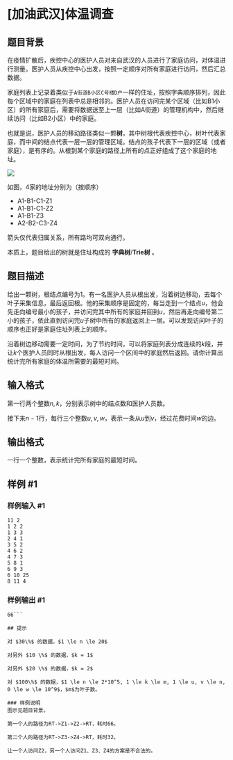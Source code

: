 # [加油武汉]体温调查

## 题目背景

在疫情扩散后，疾控中心的医护人员对来自武汉的人员进行了家庭访问，对体温进行测量。医护人员从疾控中心出发，按照一定顺序对所有家庭进行访问，然后汇总数据。 

家庭列表上记录着类似于`A街道B小区C号楼D户`一样的住址，按照字典顺序排列，因此每个区域中的家庭在列表中总是相邻的。医护人员在访问完某个区域（比如B1小区）的所有家庭后，需要将数据送至上一层（比如A街道）的管理机构中，然后继续访问（比如B2小区）中的家庭。

也就是说，医护人员的移动路径类似一颗**树**，其中树根代表疾控中心，树叶代表家庭，而中间的结点代表一层一层的管理区域。结点的孩子代表下一层的区域（或者家庭），是有序的。从根到某个家庭的路径上所有的点正好组成了这个家庭的地址。 

![](https://cdn.luogu.com.cn/upload/image_hosting/6zfh4ofj.png)

如图，4家的地址分别为（按顺序）
- A1-B1-C1-Z1
- A1-B1-C1-Z2
- A1-B1-Z3
- A2-B2-C3-Z4

箭头仅代表归属关系，所有路均可双向通行。

本质上，题目给出的树就是住址构成的 **字典树**/**Trie树** 。

## 题目描述

给出一颗树，根结点编号为$1$。有一名医护人员从根出发，沿着树边移动，去每个叶子采集信息，最后返回根。他的采集顺序是固定的，每当走到一个结点$u$，他会先走向编号最小的孩子，并访问完其中所有的家庭并回到$u$，然后再走向编号第二小的孩子，依此直到访问完$u$子树中所有的家庭返回上一层。可以发现访问叶子的顺序也正好是家庭住址列表上的顺序。

沿着树边移动需要一定时间，为了节约时间，可以将家庭列表分成连续的$k$段，并让$k$个医护人员同时从根出发，每人访问一个区间中的家庭然后返回。请你计算出统计完所有家庭的体温所需要的最短时间。

## 输入格式

第一行两个整数$n, k$，分别表示树中的结点数和医护人员数。

接下来$n-1$行，每行三个整数$u, v, w$，表示一条从$u$到$v$，经过花费时间$w$的边。

## 输出格式

一行一个整数，表示统计完所有家庭的最短时间。

## 样例 #1

### 样例输入 #1
```
11 2
1 2 2
1 3 3
2 4 1
3 5 2
4 6 2
4 7 3
5 8 1
6 9 3
6 10 25
8 11 4
```

### 样例输出 #1

```
66```

## 提示

对 $30\%$ 的数据，$1 \le n \le 20$

对另外 $10 \%$ 的数据，$k = 1$

对另外 $20 \%$ 的数据，$k = 2$

对 $100\%$ 的数据，$1 \le n \le 2*10^5, 1 \le k \le m, 1 \le u, v \le n, 0 \le w \le 10^9$，$m$为叶子数。

### 样例说明
图示见题目背景。

第一个人的路径为RT->Z1->Z2->RT，耗时66。

第二个人的路径为RT->Z3->Z4->RT，耗时32。

让一个人访问Z2，另一个人访问Z1、Z3、Z4的方案是不合法的。
